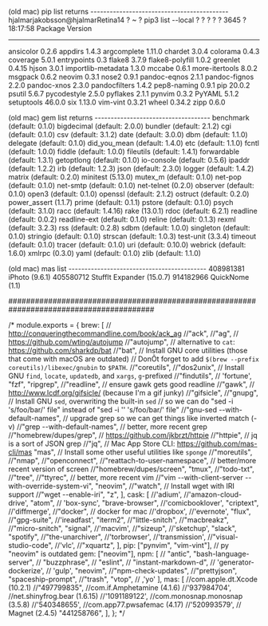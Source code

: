 (old mac) pip list returns -------------------------------------------
hjalmarjakobsson@hjalmarRetina14 ? ~ ? pip3 list --local                                                                                                                                                                                           ? ? ? ? ? 3645 ? 18:17:58
Package            Version
------------------ -------
ansicolor          0.2.6
appdirs            1.4.3
argcomplete        1.11.0
chardet            3.0.4
colorama           0.4.3
coverage           5.0.1
entrypoints        0.3
flake8             3.7.9
flake8-polyfill    1.0.2
greenlet           0.4.15
hjson              3.0.1
importlib-metadata 1.3.0
mccabe             0.6.1
more-itertools     8.0.2
msgpack            0.6.2
neovim             0.3.1
nose2              0.9.1
pandoc-eqnos       2.1.1
pandoc-fignos      2.2.0
pandoc-xnos        2.3.0
pandocfilters      1.4.2
pep8-naming        0.9.1
pip                20.0.2
psutil             5.6.7
pycodestyle        2.5.0
pyflakes           2.1.1
pynvim             0.3.2
PyYAML             5.1.2
setuptools         46.0.0
six                1.13.0
vim-vint           0.3.21
wheel              0.34.2
zipp               0.6.0


(old mac) gem list returns ------------------------------------
benchmark (default: 0.1.0)
bigdecimal (default: 2.0.0)
bundler (default: 2.1.2)
cgi (default: 0.1.0)
csv (default: 3.1.2)
date (default: 3.0.0)
dbm (default: 1.1.0)
delegate (default: 0.1.0)
did_you_mean (default: 1.4.0)
etc (default: 1.1.0)
fcntl (default: 1.0.0)
fiddle (default: 1.0.0)
fileutils (default: 1.4.1)
forwardable (default: 1.3.1)
getoptlong (default: 0.1.0)
io-console (default: 0.5.6)
ipaddr (default: 1.2.2)
irb (default: 1.2.3)
json (default: 2.3.0)
logger (default: 1.4.2)
matrix (default: 0.2.0)
minitest (5.13.0)
mutex_m (default: 0.1.0)
net-pop (default: 0.1.0)
net-smtp (default: 0.1.0)
net-telnet (0.2.0)
observer (default: 0.1.0)
open3 (default: 0.1.0)
openssl (default: 2.1.2)
ostruct (default: 0.2.0)
power_assert (1.1.7)
prime (default: 0.1.1)
pstore (default: 0.1.0)
psych (default: 3.1.0)
racc (default: 1.4.16)
rake (13.0.1)
rdoc (default: 6.2.1)
readline (default: 0.0.2)
readline-ext (default: 0.1.0)
reline (default: 0.1.3)
rexml (default: 3.2.3)
rss (default: 0.2.8)
sdbm (default: 1.0.0)
singleton (default: 0.1.0)
stringio (default: 0.1.0)
strscan (default: 1.0.3)
test-unit (3.3.4)
timeout (default: 0.1.0)
tracer (default: 0.1.0)
uri (default: 0.10.0)
webrick (default: 1.6.0)
xmlrpc (0.3.0)
yaml (default: 0.1.0)
zlib (default: 1.1.0)


(old mac) mas list -------------------------------------------
408981381 iPhoto (9.6.1)
405580712 StuffIt Expander (15.0.7)
914182966 QuickNome (1.1)


#########################################################################################



/*
module.exports = {
  brew: [
    // http://conqueringthecommandline.com/book/ack_ag
    //"ack",
    //"ag",
    // https://github.com/wting/autojump
    //"autojump",
    // alternative to `cat`: https://github.com/sharkdp/bat
    //"bat",
    // Install GNU core utilities (those that come with macOS are outdated)
    // DonÕt forget to add `$(brew --prefix coreutils)/libexec/gnubin` to `$PATH`.
    //"coreutils",
    //"dos2unix",
    // Install GNU `find`, `locate`, `updatedb`, and `xargs`, `g`-prefixed
    //"findutils",
    // 'fortune',
    "fzf",
    "ripgrep",
    //"readline", // ensure gawk gets good readline
    //"gawk",
    // http://www.lcdf.org/gifsicle/ (because I'm a gif junky)
    //"gifsicle",
    //"gnupg",
    // Install GNU `sed`, overwriting the built-in `sed`
    // so we can do "sed -i 's/foo/bar/' file" instead of "sed -i '' 's/foo/bar/' file"
    //"gnu-sed --with-default-names",
    // upgrade grep so we can get things like inverted match (-v)
    //"grep --with-default-names",
    // better, more recent grep
    //"homebrew/dupes/grep",
    // https://github.com/jkbrzt/httpie
    //"httpie",
    // jq is a sort of JSON grep
    //"jq",
    // Mac App Store CLI: https://github.com/mas-cli/mas
    "mas",
    // Install some other useful utilities like `sponge`
    //"moreutils",
    //"nmap",
    //"openconnect",
    //"reattach-to-user-namespace",
    // better/more recent version of screen
    //"homebrew/dupes/screen",
    "tmux",
    //"todo-txt",
    //"tree",
    //"ttyrec",
    // better, more recent vim
    //"vim --with-client-server --with-override-system-vi",
    "neovim",
    //"watch",
    // Install wget with IRI support
    //"wget --enable-iri",
    "z",
  ],
  cask: [
    //'adium',
    //'amazon-cloud-drive',
    "atom",
    // 'box-sync',
    "brave-browser",
    //'comicbooklover',
    "criptext",
    //'diffmerge',
    //"docker", // docker for mac
    //'dropbox',
    //'evernote',
    "flux",
    //"gpg-suite",
    //'ireadfast',
    "iterm2",
    //"little-snitch",
    //"macbreakz",
    //"micro-snitch",
    "signal",
    //'macvim',
    //"sizeup",
    //'sketchup',
    "slack",
    "spotify",
    //"the-unarchiver",
    //'torbrowser',
    //'transmission',
    //"visual-studio-code",
    //'vlc',
    //"xquartz",
  ],
  pip: ["pynvim", "vim-vint"], // py "neovim" is outdated
  gem: ["neovim"],
  npm: [
    // "antic",
    "bash-language-server",
    // "buzzphrase",
    // "eslint",
    // "instant-markdown-d",
    // 'generator-dockerize',
    // 'gulp',
    "neovim",
    //"npm-check-updates",
    //"prettyjson",
    "spaceship-prompt",
    //"trash",
    "vtop",
    // ,'yo'
  ],
  mas: [
    //com.apple.dt.Xcode (10.2.1)
    //"497799835",
    //com.if.Amphetamine (4.1.6)
    //'937984704',
    //net.shinyfrog.bear (1.6.15)
    //'1091189122',
    //com.monosnap.monosnap (3.5.8)
    //'540348655',
    //com.app77.pwsafemac (4.17)
    //'520993579',
    // Magnet (2.4.5)
    "441258766",
  ],
};
*/


